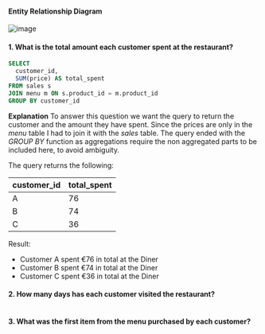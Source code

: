 #### Entity Relationship Diagram
![image](https://github.com/user-attachments/assets/a8963b72-371c-4fa0-811f-051429addcb2)


#### 1. What is the total amount each customer spent at the restaurant?
```sql
SELECT
  customer_id,
  SUM(price) AS total_spent
FROM sales s
JOIN menu m ON s.product_id = m.product_id
GROUP BY customer_id
```

**Explanation** 
To answer this question we want the query to return the customer and the amount they have spent. Since the prices are only in the *menu* table I had to join it with the *sales* table. The query ended with the *GROUP BY* function as aggregations require the non aggregated parts to be included here, to avoid ambiguity.

The query returns the following: 

| customer_id | total_spent |
| --- | --- |
| A | 76 |
| B | 74 |
| C | 36 |

Result: 
- Customer A spent €76 in total at the Diner
- Customer B spent €74 in total at the Diner
- Customer C spent €36 in total at the Diner

#### 2. How many days has each customer visited the restaurant?
```sql
```




#### 3. What was the first item from the menu purchased by each customer?
